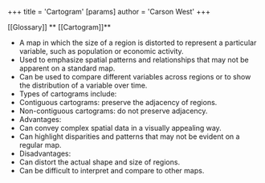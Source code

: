 +++
 title = 'Cartogram'
[params]
	author = 'Carson West'
+++

[[Glossary]]
** [[Cartogram]]**

* A map in which the size of a region is distorted to represent a particular variable, such as population or economic activity.
* Used to emphasize spatial patterns and relationships that may not be apparent on a standard map.
* Can be used to compare different variables across regions or to show the distribution of a variable over time.
* Types of cartograms include:
 * Contiguous cartograms: preserve the adjacency of regions.
 * Non-contiguous cartograms: do not preserve adjacency.
* Advantages:
 * Can convey complex spatial data in a visually appealing way.
 * Can highlight disparities and patterns that may not be evident on a regular map.
* Disadvantages:
 * Can distort the actual shape and size of regions.
 * Can be difficult to interpret and compare to other maps.